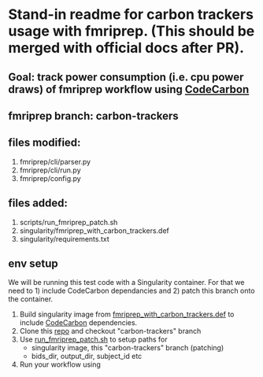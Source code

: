 # Stand-in readme for carbon trackers usage with fmriprep. (This should be merged with official docs after PR). 

## Goal: track power consumption (i.e. cpu power draws) of fmriprep workflow using [CodeCarbon](https://mlco2.github.io/codecarbon/index.html)

## fmriprep branch: carbon-trackers

## files modified:
1. fmriprep/cli/parser.py
2. fmriprep/cli/run.py
3. fmriprep/config.py

## files added:
1. scripts/run_fmriprep_patch.sh
2. singularity/fmriprep_with_carbon_trackers.def
3. singularity/requirements.txt

## env setup
We will be running this test code with a Singularity container. For that we need to 1) include CodeCarbon dependancies and 2) patch this branch onto the container. 

1. Build singularity image from [fmriprep_with_carbon_trackers.def](./fmriprep_with_carbon_trackers.def) to include [CodeCarbon](https://mlco2.github.io/codecarbon/index.html) dependencies. 
2. Clone this [repo](https://github.com/nikhil153/fmriprep/tree/carbon-trackers) and checkout "carbon-trackers" branch
3. Use [run_fmriprep_patch.sh](../scripts/run_fmriprep_patch.sh) to setup paths for
    - singularity image, this "carbon-trackers" branch (patching)
    - bids_dir, output_dir, subject_id etc 
4. Run your workflow using

```example cmd: ./run_fmriprep_patch.sh /path/to/bids_dir /path/ouput_dir <subject_id> 
```